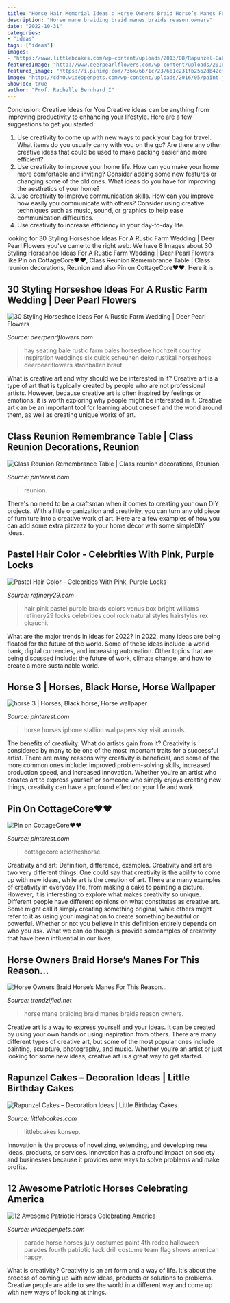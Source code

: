 ```yaml
---
title: "Horse Hair Memorial Ideas : Horse Owners Braid Horse’s Manes For This Reason…"
description: "Horse mane braiding braid manes braids reason owners"
date: "2022-10-31"
categories:
- "ideas"
tags: ["ideas"]
images:
- "https://www.littlebcakes.com/wp-content/uploads/2013/08/Rapunzel-Cake-Pan.jpg"
featuredImage: "http://www.deerpearlflowers.com/wp-content/uploads/2016/02/Hay-Bale-Wedding-Seating.jpg"
featured_image: "https://i.pinimg.com/736x/6b/1c/23/6b1c231fb2562db42cf43da87b13575b--hd-wallpaper-wallpapers.jpg"
image: "http://cdn0.wideopenpets.com/wp-content/uploads/2016/05/paint.jpg"
ShowToc: true
author: "Prof. Rachelle Bernhard I"
---
```



Conclusion: Creative Ideas for You
Creative ideas can be anything from improving productivity to enhancing your lifestyle. Here are a few suggestions to get you started: 
1. Use creativity to come up with new ways to pack your bag for travel. What items do you usually carry with you on the go? Are there any other creative ideas that could be used to make packing easier and more efficient?
2. Use creativity to improve your home life. How can you make your home more comfortable and inviting? Consider adding some new features or changing some of the old ones. What ideas do you have for improving the aesthetics of your home? 
3. Use creativity to improve communication skills. How can you improve how easily you communicate with others? Consider using creative techniques such as music, sound, or graphics to help ease communication difficulties.
4. Use creativity to increase efficiency in your day-to-day life.

	

		
looking for 30 Styling Horseshoe Ideas For A Rustic Farm Wedding | Deer Pearl Flowers you've came to the right web. We have 8 Images about 30 Styling Horseshoe Ideas For A Rustic Farm Wedding | Deer Pearl Flowers like Pin on CottageCore♥♥, Class Reunion Remembrance Table | Class reunion decorations, Reunion and also Pin on CottageCore♥♥. Here it is:
		
    
## 30 Styling Horseshoe Ideas For A Rustic Farm Wedding | Deer Pearl Flowers

<img loading=lazy src="http://www.deerpearlflowers.com/wp-content/uploads/2016/02/Hay-Bale-Wedding-Seating.jpg" onerror="this.onerror=null;this.src='https://tse4.mm.bing.net/th?id=OIP.OsZFMCEsflxVXyKR7Hma1QHaLH&amp;pid=15.1';" alt="30 Styling Horseshoe Ideas For A Rustic Farm Wedding | Deer Pearl Flowers">

_Source: deerpearlflowers.com_

>hay seating bale rustic farm bales horseshoe hochzeit country inspiration weddings six quick scheunen deko rustikal horseshoes deerpearlflowers strohballen braut. 

	

What is creative art and why should we be interested in it?
Creative art is a type of art that is typically created by people who are not professional artists. However, because creative art is often inspired by feelings or emotions, it is worth exploring why people might be interested in it. Creative art can be an important tool for learning about oneself and the world around them, as well as creating unique works of art.

    
## Class Reunion Remembrance Table | Class Reunion Decorations, Reunion

<img loading=lazy src="https://i.pinimg.com/736x/63/2a/7a/632a7ac07e6cb4a9dac2423dd67e5850.jpg" onerror="this.onerror=null;this.src='https://tse1.mm.bing.net/th?id=OIP.gY8dfM-PPE13wW-YOJkPygHaIS&amp;pid=15.1';" alt="Class Reunion Remembrance Table | Class reunion decorations, Reunion">

_Source: pinterest.com_

>reunion. 

	

There's no need to be a craftsman when it comes to creating your own DIY projects. With a little organization and creativity, you can turn any old piece of furniture into a creative work of art. Here are a few examples of how you can add some extra pizzazz to your home décor with some simpleDIY ideas.

    
## Pastel Hair Color - Celebrities With Pink, Purple Locks

<img loading=lazy src="http://s2.r29static.com/bin/entry/f09/x,80/1179850/image.jpg" onerror="this.onerror=null;this.src='https://tse1.mm.bing.net/th?id=OIP.YPnOwMySKkrQY5AOhQGg2gHaLG&amp;pid=15.1';" alt="Pastel Hair Color - Celebrities With Pink, Purple Locks">

_Source: refinery29.com_

>hair pink pastel purple braids colors venus box bright williams refinery29 locks celebrities cool rock natural styles hairstyles rex okauchi. 

	

What are the major trends in ideas for 2022?
In 2022, many ideas are being floated for the future of the world. Some of these ideas include: a world bank, digital currencies, and increasing automation. Other topics that are being discussed include: the future of work, climate change, and how to create a more sustainable world.

    
## Horse 3 | Horses, Black Horse, Horse Wallpaper

<img loading=lazy src="https://i.pinimg.com/736x/6b/1c/23/6b1c231fb2562db42cf43da87b13575b--hd-wallpaper-wallpapers.jpg" onerror="this.onerror=null;this.src='https://tse4.mm.bing.net/th?id=OIP.O2yqHn8J1ITNlTkjbko06AHaNJ&amp;pid=15.1';" alt="horse 3 | Horses, Black horse, Horse wallpaper">

_Source: pinterest.com_

>horse horses iphone stallion wallpapers sky visit animals. 

	

The benefits of creativity: What do artists gain from it?
Creativity is considered by many to be one of the most important traits for a successful artist. There are many reasons why creativity is beneficial, and some of the more common ones include: improved problem-solving skills, increased production speed, and increased innovation. Whether you’re an artist who creates art to express yourself or someone who simply enjoys creating new things, creativity can have a profound effect on your life and work.

    
## Pin On CottageCore♥♥

<img loading=lazy src="https://i.pinimg.com/736x/27/4b/a4/274ba41d4276b31452510007fae37248.jpg" onerror="this.onerror=null;this.src='https://tse2.mm.bing.net/th?id=OIP.k3OeK16N7wFFEB_UILFYGwHaLH&amp;pid=15.1';" alt="Pin on CottageCore♥♥">

_Source: pinterest.com_

>cottagecore aclotheshorse. 

	

Creativity and art: Definition, difference, examples.
Creativity and art are two very different things. One could say that creativity is the ability to come up with new ideas, while art is the creation of art. There are many examples of creativity in everyday life, from making a cake to painting a picture. However, it is interesting to explore what makes creativity so unique.
Different people have different opinions on what constitutes as creative art. Some might call it simply creating something original, while others might refer to it as using your imagination to create something beautiful or powerful. Whether or not you believe in this definition entirely depends on who you ask. What we can do though is provide someamples of creativity that have been influential in our lives.

    
## Horse Owners Braid Horse’s Manes For This Reason…

<img loading=lazy src="http://www.trendzified.net/wp-content/uploads/2016/06/horse-mane-braiding-9.jpg" onerror="this.onerror=null;this.src='https://tse3.mm.bing.net/th?id=OIP.izx9nfwQ6GKXzQjPci6fPgHaGL&amp;pid=15.1';" alt="Horse Owners Braid Horse’s Manes For This Reason…">

_Source: trendzified.net_

>horse mane braiding braid manes braids reason owners. 

	

Creative art is a way to express yourself and your ideas. It can be created by using your own hands or using inspiration from others. There are many different types of creative art, but some of the most popular ones include painting, sculpture, photography, and music. Whether you’re an artist or just looking for some new ideas, creative art is a great way to get started.

    
## Rapunzel Cakes – Decoration Ideas | Little Birthday Cakes

<img loading=lazy src="https://www.littlebcakes.com/wp-content/uploads/2013/08/Rapunzel-Cake-Pan.jpg" onerror="this.onerror=null;this.src='https://tse3.mm.bing.net/th?id=OIP.tqgWB2Q-8wN5bo5QcUhSjQHaKI&amp;pid=15.1';" alt="Rapunzel Cakes – Decoration Ideas | Little Birthday Cakes">

_Source: littlebcakes.com_

>littlebcakes konsep. 

	

Innovation is the process of novelizing, extending, and developing new ideas, products, or services. Innovation has a profound impact on society and businesses because it provides new ways to solve problems and make profits.

    
## 12 Awesome Patriotic Horses Celebrating America

<img loading=lazy src="http://cdn0.wideopenpets.com/wp-content/uploads/2016/05/paint.jpg" onerror="this.onerror=null;this.src='https://tse4.mm.bing.net/th?id=OIP.gf7LCUnNdyY9N1Ir1L7mxwHaKa&amp;pid=15.1';" alt="12 Awesome Patriotic Horses Celebrating America">

_Source: wideopenpets.com_

>parade horse horses july costumes paint 4th rodeo halloween parades fourth patriotic tack drill costume team flag shows american happy. 

	

What is creativity?
Creativity is an art form and a way of life. It's about the process of coming up with new ideas, products or solutions to problems. Creative people are able to see the world in a different way and come up with new ways of looking at things.

